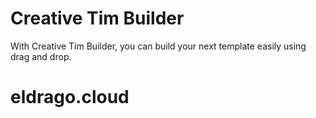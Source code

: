 # Creative Tim Builder

With Creative Tim Builder, you can build your next template easily using drag and drop.
# eldrago.cloud
